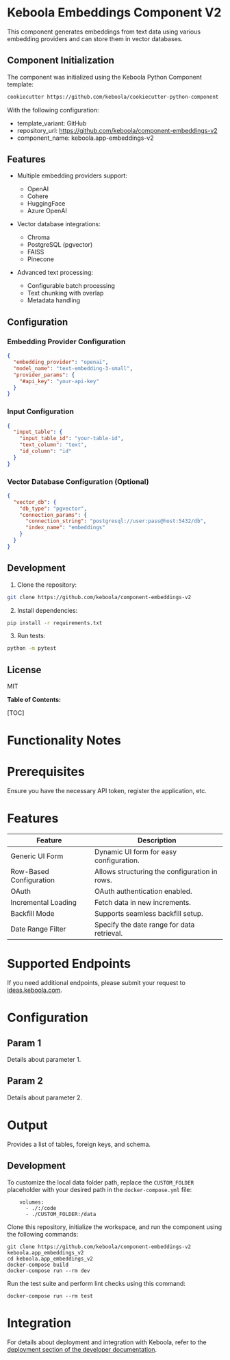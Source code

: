 # Keboola Embeddings Component V2

This component generates embeddings from text data using various embedding providers and can store them in vector databases.

## Component Initialization

The component was initialized using the Keboola Python Component template:

```bash
cookiecutter https://github.com/keboola/cookiecutter-python-component
```

With the following configuration:
- template_variant: GitHub
- repository_url: https://github.com/keboola/component-embeddings-v2
- component_name: keboola.app-embeddings-v2

## Features

- Multiple embedding providers support:
  - OpenAI
  - Cohere
  - HuggingFace
  - Azure OpenAI

- Vector database integrations:
  - Chroma
  - PostgreSQL (pgvector)
  - FAISS
  - Pinecone

- Advanced text processing:
  - Configurable batch processing
  - Text chunking with overlap
  - Metadata handling

## Configuration

### Embedding Provider Configuration

```json
{
  "embedding_provider": "openai",
  "model_name": "text-embedding-3-small",
  "provider_params": {
    "#api_key": "your-api-key"
  }
}
```

### Input Configuration

```json
{
  "input_table": {
    "input_table_id": "your-table-id",
    "text_column": "text",
    "id_column": "id"
  }
}
```

### Vector Database Configuration (Optional)

```json
{
  "vector_db": {
    "db_type": "pgvector",
    "connection_params": {
      "connection_string": "postgresql://user:pass@host:5432/db",
      "index_name": "embeddings"
    }
  }
}
```

## Development

1. Clone the repository:
```bash
git clone https://github.com/keboola/component-embeddings-v2
```

2. Install dependencies:
```bash
pip install -r requirements.txt
```

3. Run tests:
```bash
python -m pytest
```

## License

MIT

**Table of Contents:**

[TOC]

Functionality Notes
===================

Prerequisites
=============

Ensure you have the necessary API token, register the application, etc.

Features
========

| **Feature**             | **Description**                               |
|-------------------------|-----------------------------------------------|
| Generic UI Form         | Dynamic UI form for easy configuration.       |
| Row-Based Configuration | Allows structuring the configuration in rows. |
| OAuth                   | OAuth authentication enabled.                 |
| Incremental Loading     | Fetch data in new increments.                 |
| Backfill Mode           | Supports seamless backfill setup.             |
| Date Range Filter       | Specify the date range for data retrieval.    |

Supported Endpoints
===================

If you need additional endpoints, please submit your request to
[ideas.keboola.com](https://ideas.keboola.com/).

Configuration
=============

Param 1
-------
Details about parameter 1.

Param 2
-------
Details about parameter 2.

Output
======

Provides a list of tables, foreign keys, and schema.

Development
-----------

To customize the local data folder path, replace the `CUSTOM_FOLDER` placeholder with your desired path in the `docker-compose.yml` file:

~~~~~~~~~~~~~~~~~~~~~~~~~~~~~~~~~~~~~~~~~~~~~~~~~~~~~~~~~~~~~~~~~~~~~~~~~~~~~~~~
    volumes:
      - ./:/code
      - ./CUSTOM_FOLDER:/data
~~~~~~~~~~~~~~~~~~~~~~~~~~~~~~~~~~~~~~~~~~~~~~~~~~~~~~~~~~~~~~~~~~~~~~~~~~~~~~~~

Clone this repository, initialize the workspace, and run the component using the following
commands:

~~~~~~~~~~~~~~~~~~~~~~~~~~~~~~~~~~~~~~~~~~~~~~~~~~~~~~~~~~~~~~~~~~~~~~~~~~~~~~~~
git clone https://github.com/keboola/component-embeddings-v2 keboola.app_embeddings_v2
cd keboola.app_embeddings_v2
docker-compose build
docker-compose run --rm dev
~~~~~~~~~~~~~~~~~~~~~~~~~~~~~~~~~~~~~~~~~~~~~~~~~~~~~~~~~~~~~~~~~~~~~~~~~~~~~~~~

Run the test suite and perform lint checks using this command:

~~~~~~~~~~~~~~~~~~~~~~~~~~~~~~~~~~~~~~~~~~~~~~~~~~~~~~~~~~~~~~~~~~~~~~~~~~~~~~~~
docker-compose run --rm test
~~~~~~~~~~~~~~~~~~~~~~~~~~~~~~~~~~~~~~~~~~~~~~~~~~~~~~~~~~~~~~~~~~~~~~~~~~~~~~~~

Integration
===========

For details about deployment and integration with Keboola, refer to the
[deployment section of the developer
documentation](https://developers.keboola.com/extend/component/deployment/).
